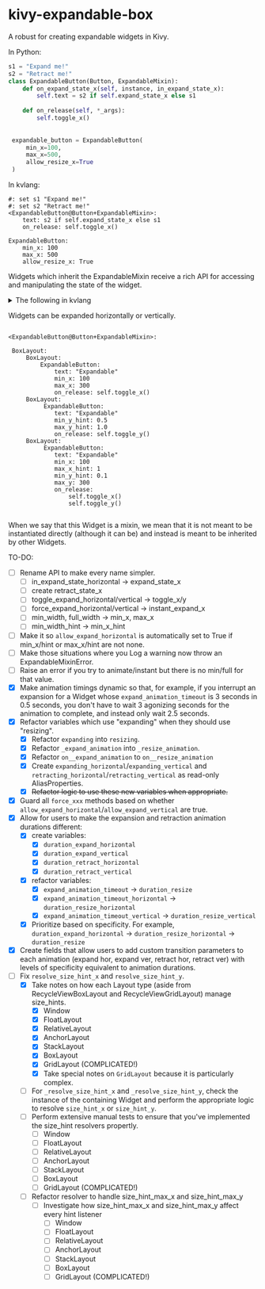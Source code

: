 # kivy-expandable-box
A robust for creating expandable widgets in Kivy.

In Python:
```python
s1 = "Expand me!"
s2 = "Retract me!"
class ExpandableButton(Button, ExpandableMixin):
    def on_expand_state_x(self, instance, in_expand_state_x):
        self.text = s2 if self.expand_state_x else s1
    
    def on_release(self, *_args):
        self.toggle_x()
 
 
 expandable_button = ExpandableButton(
     min_x=100,
     max_x=500,
     allow_resize_x=True
 )
```

In kvlang:
```kvlang
#: set s1 "Expand me!"
#: set s2 "Retract me!"
<ExpandableButton@Button+ExpandableMixin>:
    text: s2 if self.expand_state_x else s1
    on_release: self.toggle_x()

ExpandableButton:
    min_x: 100
    max_x: 500
    allow_resize_x: True
```

Widgets which inherit the ExpandableMixin receive a rich API for accessing and manipulating the state of the widget.

<details>
 
<summary>The following in kvlang</summary>

```kvlang
#: set WHITE 1, 1, 1, 1
#: set BLACK 0, 0, 0, 1
#: set BLUE  0, 0, 1, 1
#: set TRANSPARENT 0, 0, 0, 0

BoxLayout:
    BoxLayout:
        ExpandableLabel:
            id: expandable
            text: "Expandable"
            bg_color: BLUE
            color: WHITE
     BoxLayout:
         orientation: "vertical"
         GridLayout:
             cols: 3
             ColoredLabel:
                 bg_color: WHITE
                 color: BLACK
                 text: "expand_state_x: {0}".format(self.expand_state_x)
             ColoredLabel:
                 bg_color: WHITE
                 color: BLACK
                 text: "expanding_x: {0}".format(self.expanding_x)
             ColoredLabel:
                 bg_color: WHITE
                 color: BLACK
                 text: "expanded_x: {0}".format(self.expanded_x)
             ColoredLabel:
                 bg_color: WHITE
                 color: BLACK
                 text: "retract_state_x: {0}".format(self.retract_state_x)
             ColoredLabel:
                 bg_color: WHITE
                 color: BLACK
                 text: "retracting_x: {0}".format(self.retracting_x)
              ColoredLabel:
                 bg_color: WHITE
                 color: BLACK
                 text: "retracted_x: {0}".format(self.retracted_x)
         BoxLayout:
             Button:
                 text: "toggle_x()"
                 on_release: expandable.toggle_x()
             GridLayout:
                 cols: 2
                 Button:
                     text: "expand_x()"
                     on_release: expandable.expand_x()
                 Button:
                     text: "retract_x()"
                     on_release: expandable.retract_x()
                 Button:
                     text: "instant_expand_x()"
                     on_release: expandable.instant_expand_x()
                 Button:
                     text: "instant_retract_x()"
                     on_release: expandable.instant_retract_x()
                 
         
         

<ColoredLabel@Label>:
    bg_color: TRANSPARENT
        self.canvas.before:
            Color:
                rgba: self.bg_color if self.bg_color is not None else TRANSPARENT
            Rectangle:
                pos: self.pos
                size: self.size
 
<ExpandableLabel@ColoredLabel+ExpandableMixin>:

```
</details>

Widgets can be expanded horizontally or vertically.

```kvlang

<ExpandableButton@Button+ExpandableMixin>:
 
 BoxLayout:
     BoxLayout:
         ExpandableButton:
             text: "Expandable"
             min_x: 100
             max_x: 300
             on_release: self.toggle_x()
     BoxLayout:
          ExpandableButton:
             text: "Expandable"
             min_y_hint: 0.5
             max_y_hint: 1.0
             on_release: self.toggle_y()
     BoxLayout:
          ExpandableButton:
             text: "Expandable"
             min_x: 100
             max_x_hint: 1
             min_y_hint: 0.1
             max_y: 300
             on_release:
                 self.toggle_x()
                 self.toggle_y()
 
```
 
When we say that this Widget is a mixin, we mean that it is not meant to be instantiated directly (although it can be) and instead is meant to be inherited by other Widgets.

TO-DO:
 - [ ] Rename API to make every name simpler.
   - [ ] in_expand_state_horizontal -> expand_state_x
   - [ ] create retract_state_x
   - [ ] toggle_expand_horizontal/vertical -> toggle_x/y
   - [ ] force_expand_horizontal/vertical -> instant_expand_x
   - [ ] min_width, full_width -> min_x, max_x
   - [ ] min_width_hint -> min_x_hint
 - [ ] Make it so `allow_expand_horizontal` is automatically set to True if min_x/hint or max_x/hint are not none.
 - [ ] Make those situations where you Log a warning now throw an ExpandableMixinError.
 - [ ] Raise an error if you try to animate/instant but there is no min/full for that value.
 - [x] Make animation timings dynamic so that, for example, if you interrupt an expansion for a Widget whose `expand_animation_timeout` is 3 seconds in 0.5 seconds, you don't have to wait 3 agonizing seconds for the animation to complete, and instead only wait 2.5 seconds.
 - [x] Refactor variables which use "expanding" when they should use "resizing". 
   - [x] Refactor `expanding` into `resizing`.
   - [x] Refactor `_expand_animation` into `_resize_animation`.
   - [x] Refactor `on__expand_animation` to `on__resize_animation`
   - [x] Create `expanding_horizontal`/`expanding_vertical` and `retracting_horizontal`/`retracting_vertical` as read-only AliasProperties.
   - [x] ~~Refactor logic to use these new variables when appropriate.~~
 - [x] Guard all `force_xxx` methods based on whether `allow_expand_horizontal`/`allow_expand_vertical` are true.
 - [x] Allow for users to make the expansion and retraction animation durations different:
   -  [x] create variables:
      - [x] `duration_expand_horizontal`
      - [x] `duration_expand_vertical`
      - [x] `duration_retract_horizontal`
      - [x] `duration_retract_vertical`
   -  [x] refactor variables:
      - [x] `expand_animation_timeout` → `duration_resize`
      - [x] `expand_animation_timeout_horizontal`  → `duration_resize_horizontal`
      - [x] `expand_animation_timeout_vertical`  → `duration_resize_vertical`
   - [x] Prioritize based on specificity. For example, `duration_expand_horizontal` → `duration_resize_horizontal` → `duration_resize`
 - [x] Create fields that allow users to add custom transition parameters to each animation (expand hor, expand ver, retract hor, retract ver) with levels of specificity equivalent to animation durations.
 - [ ] Fix `resolve_size_hint_x` and `resolve_size_hint_y`.
   - [x] Take notes on how each Layout type (aside from RecycleViewBoxLayout and RecycleViewGridLayout) manage size_hints.
     - [x] Window
     - [x] FloatLayout
     - [x] RelativeLayout
     - [x] AnchorLayout
     - [x] StackLayout
     - [x] BoxLayout
     - [x] GridLayout (COMPLICATED!)
     - [x] Take special notes on `GridLayout` because it is particularly complex.
   - [ ] For `_resolve_size_hint_x` and `_resolve_size_hint_y`, check the instance of the containing Widget and perform the appropriate logic to resolve `size_hint_x` or `size_hint_y`.
   - [ ] Perform extensive manual tests to ensure that you've implemented the size_hint resolvers propertly.
      - [ ] Window
      - [ ] FloatLayout
      - [ ] RelativeLayout
      - [ ] AnchorLayout
      - [ ] StackLayout
      - [ ] BoxLayout
      - [ ] GridLayout (COMPLICATED!)
    - [ ] Refactor resolver to handle size_hint_max_x and size_hint_max_y
      - [ ] Investigate how size_hint_max_x and size_hint_max_y affect every hint listener
        - [ ] Window
        - [ ] FloatLayout
        - [ ] RelativeLayout
        - [ ] AnchorLayout
        - [ ] StackLayout
        - [ ] BoxLayout
        - [ ] GridLayout (COMPLICATED!)

